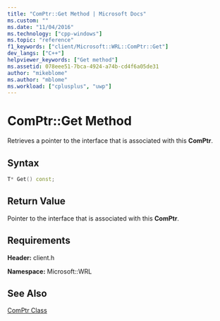 ```yaml
---
title: "ComPtr::Get Method | Microsoft Docs"
ms.custom: ""
ms.date: "11/04/2016"
ms.technology: ["cpp-windows"]
ms.topic: "reference"
f1_keywords: ["client/Microsoft::WRL::ComPtr::Get"]
dev_langs: ["C++"]
helpviewer_keywords: ["Get method"]
ms.assetid: 078eee51-7bca-4924-a74b-cd4f6a05de31
author: "mikeblome"
ms.author: "mblome"
ms.workload: ["cplusplus", "uwp"]
---
```

# ComPtr::Get Method

Retrieves a pointer to the interface that is associated with this **ComPtr**.

## Syntax

```cpp
T* Get() const;
```

## Return Value

Pointer to the interface that is associated with this **ComPtr**.

## Requirements

**Header:** client.h

**Namespace:** Microsoft::WRL

## See Also

[ComPtr Class](../windows/comptr-class.md)